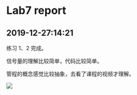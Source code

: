 # Lab7 report

## 2019-12-27:14:21

练习 1、2 完成。

信号量的理解比较简单，代码比较简单。

管程的概念感觉比较抽象，去看了课程的视频才理解。

![](http://116.62.148.220/image/monitor.png)
